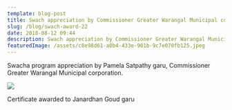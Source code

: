 ```yaml
---
template: blog-post
title: Swach appreciation by Commissioner Greater Warangal Municipal corporation
slug: /blog/swach-award-22
date: 2018-08-12 09:44
description: Swach appreciation by Commissioner Greater Warangal Municipal corporation
featuredImage: /assets/c8e98d61-a0b4-433e-901b-9c7e070fb125.jpeg
---
```

Swacha program appreciation by Pamela Satpathy garu, Commissioner Greater Warangal Municipal corporation.

![](/assets/d5efa4d6-1595-4af6-a54d-6b596f652edc.jpeg)

Certificate awarded to Janardhan Goud garu